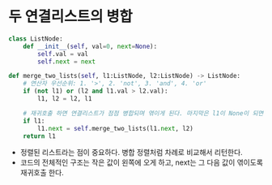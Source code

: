 # 두 연결리스트의 병합

```python
class ListNode:
    def __init__(self, val=0, next=None):
        self.val = val
        self.next = next

def merge_two_lists(self, l1:ListNode, l2:ListNode) -> ListNode:
    # 연산자 우선순위: 1. '>', 2. 'not', 3. 'and', 4. 'or'
    if (not l1) or (l2 and l1.val > l2.val):
        l1, l2 = l2, l1

    # 재귀호출 하면 연결리스트가 점점 병합되며 엮이게 된다. 마지막은 l1이 None이 되면서 재귀가 끝나고 리턴을 시작하여 백트랙킹되며 엮인다.
    if l1:
        l1.next = self.merge_two_lists(l1.next, l2)
    return l1
```

* 정렬된 리스트라는 점이 중요하다. 병합 정렬처럼 차례로 비교해서 리턴한다.
* 코드의 전체적인 구조는 작은 값이 왼쪽에 오게 하고, next는 그 다음 값이 엮이도록 재귀호출 한다.
